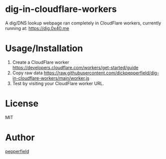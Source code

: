 # dig-in-cloudflare-workers

A dig/DNS lookup webpage ran completely in CloudFlare workers, currently running at: https://dig.0x40.me

# Usage/Installation

1. Create a CloudFlare worker
   https://developers.cloudflare.com/workers/get-started/guide
2. Copy raw data
   https://raw.githubusercontent.com/dickpepperfield/dig-in-cloudflare-workers/main/worker.js
3. Test by visiting your CloudFlare worker URL.

# License

MIT

# Author

[pepperfield](https://github.com/dickpepperfield)
